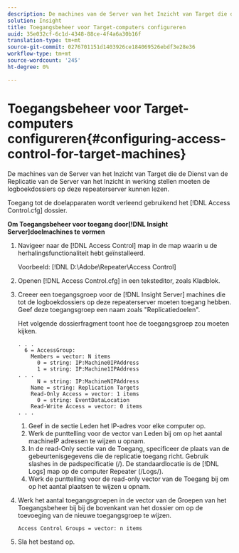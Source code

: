 ```yaml
---
description: De machines van de Server van het Inzicht van Target die de Dienst van de Replicatie van de Server van het Inzicht in werking stellen moeten de logboekdossiers op deze repeaterserver kunnen lezen.
solution: Insight
title: Toegangsbeheer voor Target-computers configureren
uuid: 35e032cf-6c1d-4348-88ce-4f4a6a30b16f
translation-type: tm+mt
source-git-commit: 0276701151d1403926ce184069526ebdf3e28e36
workflow-type: tm+mt
source-wordcount: '245'
ht-degree: 0%

---
```



# Toegangsbeheer voor Target-computers configureren{#configuring-access-control-for-target-machines}

De machines van de Server van het Inzicht van Target die de Dienst van de Replicatie van de Server van het Inzicht in werking stellen moeten de logboekdossiers op deze repeaterserver kunnen lezen.

Toegang tot de doelapparaten wordt verleend gebruikend het [!DNL Access Control.cfg] dossier.

**Om Toegangsbeheer voor toegang door[!DNL Insight Server]doelmachines te vormen**

1. Navigeer naar de [!DNL Access Control] map in de map waarin u de herhalingsfunctionaliteit hebt geïnstalleerd.

   Voorbeeld: [!DNL D:\Adobe\Repeater\Access Control]

1. Openen [!DNL Access Control.cfg] in een teksteditor, zoals Kladblok.
1. Creeer een toegangsgroep voor de [!DNL Insight Server] machines die tot de logboekdossiers op deze repeaterserver moeten toegang hebben. Geef deze toegangsgroep een naam zoals &quot;Replicatiedoelen&quot;.

   Het volgende dossierfragment toont hoe de toegangsgroep zou moeten kijken.

   ```
   . . . 
     6 = AccessGroup: 
       Members = vector: N items 
         0 = string: IP:Machine0IPAddress 
         1 = string: IP:Machine1IPAddress 
   . . . 
         N = string: IP:MachineNIPAddress 
       Name = string: Replication Targets 
       Read-Only Access = vector: 1 items 
         0 = string: EventDataLocation 
       Read-Write Access = vector: 0 items 
   . . .
   ```

   1. Geef in de sectie Leden het IP-adres voor elke computer op.
   1. Werk de punttelling voor de vector van Leden bij om op het aantal machineIP adressen te wijzen u opnam.
   1. In de read-Only sectie van de Toegang, specificeer de plaats van de gebeurtenisgegevens die de replicatie toegang richt. Gebruik slashes in de padspecificatie (/). De standaardlocatie is de [!DNL Logs] map op de computer Repeater (/Logs/).
   1. Werk de punttelling voor de read-only vector van de Toegang bij om op het aantal plaatsen te wijzen u opnam.

1. Werk het aantal toegangsgroepen in de vector van de Groepen van het Toegangsbeheer bij bij de bovenkant van het dossier om op de toevoeging van de nieuwe toegangsgroep te wijzen.

   ```
   Access Control Groups = vector: n items
   ```

1. Sla het bestand op.
